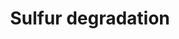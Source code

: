 ---
annotations:
- id: PW:0000037
  parent: classic metabolic pathway
  type: Pathway Ontology
  value: sulfur metabolic pathway
- id: PW:0000002
  parent: classic metabolic pathway
  type: Pathway Ontology
  value: classic metabolic pathway
authors:
- J.Heckman
- MaintBot
- Shigeta
- AlexanderPico
- Leonjohn2008
- Ddigles
- Egonw
- DeSl
- L Dupuis
- Khanspers
citedin: ''
communities: []
description: Yeasts have a requirement for sulfur, which can be assimilated as a sulfate
  ion. Based on BioCyc.
last-edited: 2025-06-23
ndex: null
organisms:
- Saccharomyces cerevisiae
redirect_from:
- /index.php/Pathway:WP440
- /instance/WP440
- /instance/WP440_r139577
revision: r139577
schema-jsonld:
- '@context': https://schema.org/
  '@id': https://wikipathways.github.io/pathways/WP440.html
  '@type': Dataset
  creator:
    '@type': Organization
    name: WikiPathways
  description: Yeasts have a requirement for sulfur, which can be assimilated as a
    sulfate ion. Based on BioCyc.
  keywords:
  - 5-Methyltetrahydropteroyltri-L-glutamate
  - ATP
  - Adenosine phosphosulfate
  - H₂O
  - L-Methionine
  - L-cysteine
  - MET3
  - MET6
  - NH3 pyruvate
  - O-acetyl-L-serine
  - O-phospho-L-homoserine
  - Oxidized ferredoxin
  - Reduced ferredoxin
  - STR3
  - Sulfate
  - Sulfide
  - Sulfite
  - Tetrahydropteroyltri-L-glutamate
  - YGR012W
  - acetate
  - cystathionine
  - homocysteine
  - phosphate
  - pyrophosphate
  license: CC0
  name: Sulfur degradation
seo: CreativeWork
title: Sulfur degradation
wpid: WP440
---